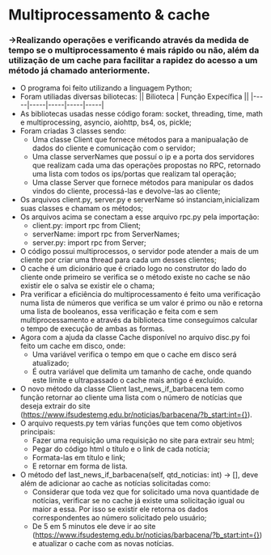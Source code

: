 # Multiprocessamento & cache
### ->Realizando operações e verificando através da medida de tempo se o multiprocessamento é mais rápido ou não, além da utilização de um cache para facilitar a rapidez do acesso a um método já chamado anteriormente.

- O programa foi feito utilizando a linguagem Python;
- Foram utiliadas diversas biliotecas:
      || Bilioteca | Função Expecífica ||
      |-----|-----|-----|-----|-----|
- As bibliotecas usadas nesse código foram: socket, threading, time, math e multiprocessing, asyncio, aiohttp, bs4, os, pickle;
- Foram criadas 3 classes sendo:
   - Uma classe Client que fornece métodos para a manipualação de dados do cliente e comunicação com o servidor;
   - Uma classe serverNames que possuí o ip e a porta dos servidores que realizam cada uma das operações propostas no RPC, retornado uma lista com todos os ips/portas que realizam tal operação;
   - Uma classe Server que fornece métodos para manipular os dados vindos do cliente, processá-las e devolve-las ao cliente;
- Os arquivos client.py, server.py e serverName só instanciam,inicializam suas classes e chamam os métodos;
- Os arquivos acima se conectam a esse arquivo rpc.py pela importação:
    - client.py: import rpc from Client;
    - serverName: import rpc from ServerNames;
    - server.py: import rpc from Server;
- O código possui multiprocessos, o servidor pode atender a mais de um cliente por criar uma thread para cada um desses clientes;
- O cache é um dicionário que é criado logo no construtor do lado do cliente onde primeiro se verifica se o método existe no cache se não existir ele o salva se existir ele o chama;
- Pra verificar a eficiência do multiprocessamento é feito uma verificação numa lista de números que verifica se um valor é primo ou não e retorna uma lista de booleanos, essa verificação e feita com e sem multiprocessamento e através da biblioteca time conseguimos calcular o tempo de execução de ambas as formas.
- Agora com a ajuda da classe Cache disponível no arquivo disc.py foi feito um cache em disco, onde:
  - Uma variável verifica o tempo em que o cache em disco será atualizado;
  - É outra variável que delimita um tamanho de cache, onde quando este limite e ultrapassado o cache mais antigo é excluído.
- O novo método da classe Client last_news_if_barbacena tem como função retornar ao cliente uma lista com o número de notícias que deseja extrair do site (https://www.ifsudestemg.edu.br/noticias/barbacena/?b_start:int={}).
- O arquivo requests.py tem várias funções que tem como objetivos principais:
   - Fazer uma requisição uma requisição no site para extrair seu html;
   - Pegar do código html o título e o link de cada notícia;
   - Formata-las em título e link;
   - E retornar em forma de lista.
- O método def last_news_if_barbacena(self, qtd_noticias: int) -> [], deve além de adicionar ao cache as notícias solicitadas como:
     - Considerar que toda vez que for solicitado uma nova quantidade de notícias, verificar se no cache já existe uma solicitação igual ou maior a essa. Por isso se existir ele retorna os dados correspondentes ao número solicitado pelo usuário;
     - De 5 em 5 minutos ele deve ir ao site (https://www.ifsudestemg.edu.br/noticias/barbacena/?b_start:int={}) e atualizar o cache com as novas notícias.
